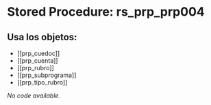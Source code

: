 # Stored Procedure: rs_prp_prp004

## Usa los objetos:
- [[prp_cuedoc]]
- [[prp_cuenta]]
- [[prp_rubro]]
- [[prp_subprograma]]
- [[prp_tipo_rubro]]

*No code available.*
